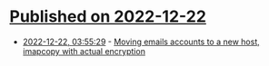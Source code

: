 # [Published on 2022-12-22](index.md)

* [2022-12-22, 03:55:29](https://lobste.rs/s/hte4uj/moving_emails_accounts_new_host_imapcopy) - [Moving emails accounts to a new host, imapcopy with actual encryption](https://halestrom.net/darksleep/blog/049_imapcopy/)
